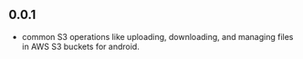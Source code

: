 ## 0.0.1

* common S3 operations like uploading, downloading, and managing files in AWS S3 buckets for
  android.
